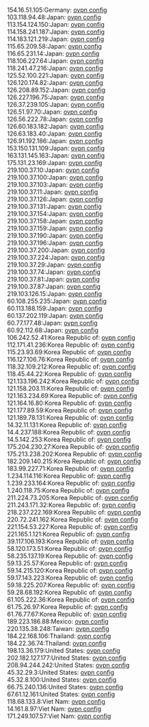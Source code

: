 154.16.51.105:Germany: [ovpn config](vpn/154_16_51_105.ovpn)  
103.118.94.48:Japan: [ovpn config](vpn/103_118_94_48.ovpn)  
113.154.124.150:Japan: [ovpn config](vpn/113_154_124_150.ovpn)  
114.158.241.187:Japan: [ovpn config](vpn/114_158_241_187.ovpn)  
114.183.121.219:Japan: [ovpn config](vpn/114_183_121_219.ovpn)  
115.65.209.58:Japan: [ovpn config](vpn/115_65_209_58.ovpn)  
116.65.231.14:Japan: [ovpn config](vpn/116_65_231_14.ovpn)  
118.106.227.64:Japan: [ovpn config](vpn/118_106_227_64.ovpn)  
118.241.47.216:Japan: [ovpn config](vpn/118_241_47_216.ovpn)  
125.52.100.221:Japan: [ovpn config](vpn/125_52_100_221.ovpn)  
126.120.174.82:Japan: [ovpn config](vpn/126_120_174_82.ovpn)  
126.208.89.152:Japan: [ovpn config](vpn/126_208_89_152.ovpn)  
126.227.196.75:Japan: [ovpn config](vpn/126_227_196_75.ovpn)  
126.37.239.105:Japan: [ovpn config](vpn/126_37_239_105.ovpn)  
126.51.97.70:Japan: [ovpn config](vpn/126_51_97_70.ovpn)  
126.56.222.78:Japan: [ovpn config](vpn/126_56_222_78.ovpn)  
126.60.183.182:Japan: [ovpn config](vpn/126_60_183_182.ovpn)  
126.63.183.40:Japan: [ovpn config](vpn/126_63_183_40.ovpn)  
126.91.192.186:Japan: [ovpn config](vpn/126_91_192_186.ovpn)  
153.150.131.109:Japan: [ovpn config](vpn/153_150_131_109.ovpn)  
163.131.145.163:Japan: [ovpn config](vpn/163_131_145_163.ovpn)  
175.131.23.169:Japan: [ovpn config](vpn/175_131_23_169.ovpn)  
219.100.37.10:Japan: [ovpn config](vpn/219_100_37_10.ovpn)  
219.100.37.100:Japan: [ovpn config](vpn/219_100_37_100.ovpn)  
219.100.37.103:Japan: [ovpn config](vpn/219_100_37_103.ovpn)  
219.100.37.11:Japan: [ovpn config](vpn/219_100_37_11.ovpn)  
219.100.37.126:Japan: [ovpn config](vpn/219_100_37_126.ovpn)  
219.100.37.131:Japan: [ovpn config](vpn/219_100_37_131.ovpn)  
219.100.37.154:Japan: [ovpn config](vpn/219_100_37_154.ovpn)  
219.100.37.158:Japan: [ovpn config](vpn/219_100_37_158.ovpn)  
219.100.37.159:Japan: [ovpn config](vpn/219_100_37_159.ovpn)  
219.100.37.190:Japan: [ovpn config](vpn/219_100_37_190.ovpn)  
219.100.37.196:Japan: [ovpn config](vpn/219_100_37_196.ovpn)  
219.100.37.200:Japan: [ovpn config](vpn/219_100_37_200.ovpn)  
219.100.37.224:Japan: [ovpn config](vpn/219_100_37_224.ovpn)  
219.100.37.29:Japan: [ovpn config](vpn/219_100_37_29.ovpn)  
219.100.37.74:Japan: [ovpn config](vpn/219_100_37_74.ovpn)  
219.100.37.81:Japan: [ovpn config](vpn/219_100_37_81.ovpn)  
219.100.37.87:Japan: [ovpn config](vpn/219_100_37_87.ovpn)  
219.103.126.15:Japan: [ovpn config](vpn/219_103_126_15.ovpn)  
60.108.255.235:Japan: [ovpn config](vpn/60_108_255_235.ovpn)  
60.113.188.159:Japan: [ovpn config](vpn/60_113_188_159.ovpn)  
60.137.202.119:Japan: [ovpn config](vpn/60_137_202_119.ovpn)  
60.77.177.48:Japan: [ovpn config](vpn/60_77_177_48.ovpn)  
60.92.112.68:Japan: [ovpn config](vpn/60_92_112_68.ovpn)  
106.242.52.41:Korea Republic of: [ovpn config](vpn/106_242_52_41.ovpn)  
112.171.41.236:Korea Republic of: [ovpn config](vpn/112_171_41_236.ovpn)  
115.23.93.69:Korea Republic of: [ovpn config](vpn/115_23_93_69.ovpn)  
116.127.106.76:Korea Republic of: [ovpn config](vpn/116_127_106_76.ovpn)  
118.32.109.212:Korea Republic of: [ovpn config](vpn/118_32_109_212.ovpn)  
118.45.44.22:Korea Republic of: [ovpn config](vpn/118_45_44_22.ovpn)  
121.133.196.242:Korea Republic of: [ovpn config](vpn/121_133_196_242.ovpn)  
121.158.203.11:Korea Republic of: [ovpn config](vpn/121_158_203_11.ovpn)  
121.163.234.69:Korea Republic of: [ovpn config](vpn/121_163_234_69.ovpn)  
121.164.16.80:Korea Republic of: [ovpn config](vpn/121_164_16_80.ovpn)  
121.177.89.59:Korea Republic of: [ovpn config](vpn/121_177_89_59.ovpn)  
121.189.78.131:Korea Republic of: [ovpn config](vpn/121_189_78_131.ovpn)  
14.32.11.131:Korea Republic of: [ovpn config](vpn/14_32_11_131.ovpn)  
14.4.237.188:Korea Republic of: [ovpn config](vpn/14_4_237_188.ovpn)  
14.5.142.253:Korea Republic of: [ovpn config](vpn/14_5_142_253.ovpn)  
175.204.230.27:Korea Republic of: [ovpn config](vpn/175_204_230_27.ovpn)  
175.213.238.202:Korea Republic of: [ovpn config](vpn/175_213_238_202.ovpn)  
182.209.140.215:Korea Republic of: [ovpn config](vpn/182_209_140_215.ovpn)  
183.99.227.71:Korea Republic of: [ovpn config](vpn/183_99_227_71.ovpn)  
1.234.114.116:Korea Republic of: [ovpn config](vpn/1_234_114_116.ovpn)  
1.239.233.164:Korea Republic of: [ovpn config](vpn/1_239_233_164.ovpn)  
1.240.118.75:Korea Republic of: [ovpn config](vpn/1_240_118_75.ovpn)  
211.224.73.205:Korea Republic of: [ovpn config](vpn/211_224_73_205.ovpn)  
211.243.171.32:Korea Republic of: [ovpn config](vpn/211_243_171_32.ovpn)  
218.237.222.169:Korea Republic of: [ovpn config](vpn/218_237_222_169.ovpn)  
220.72.241.162:Korea Republic of: [ovpn config](vpn/220_72_241_162.ovpn)  
221.154.53.227:Korea Republic of: [ovpn config](vpn/221_154_53_227.ovpn)  
221.165.1.121:Korea Republic of: [ovpn config](vpn/221_165_1_121.ovpn)  
39.117.106.193:Korea Republic of: [ovpn config](vpn/39_117_106_193.ovpn)  
58.120.173.51:Korea Republic of: [ovpn config](vpn/58_120_173_51.ovpn)  
58.235.137.19:Korea Republic of: [ovpn config](vpn/58_235_137_19.ovpn)  
59.13.25.57:Korea Republic of: [ovpn config](vpn/59_13_25_57.ovpn)  
59.14.215.120:Korea Republic of: [ovpn config](vpn/59_14_215_120.ovpn)  
59.17.143.223:Korea Republic of: [ovpn config](vpn/59_17_143_223.ovpn)  
59.18.225.207:Korea Republic of: [ovpn config](vpn/59_18_225_207.ovpn)  
59.28.68.192:Korea Republic of: [ovpn config](vpn/59_28_68_192.ovpn)  
61.105.222.36:Korea Republic of: [ovpn config](vpn/61_105_222_36.ovpn)  
61.75.26.97:Korea Republic of: [ovpn config](vpn/61_75_26_97.ovpn)  
61.76.77.67:Korea Republic of: [ovpn config](vpn/61_76_77_67.ovpn)  
189.223.186.88:Mexico: [ovpn config](vpn/189_223_186_88.ovpn)  
220.135.38.248:Taiwan: [ovpn config](vpn/220_135_38_248.ovpn)  
184.22.168.106:Thailand: [ovpn config](vpn/184_22_168_106.ovpn)  
184.22.36.74:Thailand: [ovpn config](vpn/184_22_36_74.ovpn)  
198.13.36.179:United States: [ovpn config](vpn/198_13_36_179.ovpn)  
202.182.127.177:United States: [ovpn config](vpn/202_182_127_177.ovpn)  
208.94.244.242:United States: [ovpn config](vpn/208_94_244_242.ovpn)  
45.32.29.3:United States: [ovpn config](vpn/45_32_29_3.ovpn)  
45.32.8.100:United States: [ovpn config](vpn/45_32_8_100.ovpn)  
66.75.240.136:United States: [ovpn config](vpn/66_75_240_136.ovpn)  
67.61.12.161:United States: [ovpn config](vpn/67_61_12_161.ovpn)  
118.68.133.8:Viet Nam: [ovpn config](vpn/118_68_133_8.ovpn)  
14.161.8.97:Viet Nam: [ovpn config](vpn/14_161_8_97.ovpn)  
171.249.107.57:Viet Nam: [ovpn config](vpn/171_249_107_57.ovpn)  
